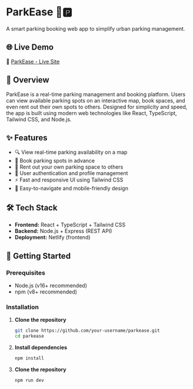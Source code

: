 # ParkEase 🚗🅿️  
A smart parking booking web app to simplify urban parking management.

## 🌐 Live Demo  
🔗 [ParkEase - Live Site](https://parkease-maps.netlify.app)

## 📌 Overview  
ParkEase is a real-time parking management and booking platform. Users can view available parking spots on an interactive map, book spaces, and even rent out their own spots to others. Designed for simplicity and speed, the app is built using modern web technologies like React, TypeScript, Tailwind CSS, and Node.js.

## ✨ Features  
- 🔍 View real-time parking availability on a map  
- 📅 Book parking spots in advance  
- 💼 Rent out your own parking space to others  
- 🔐 User authentication and profile management  
- ⚡ Fast and responsive UI using Tailwind CSS  
- 💬 Easy-to-navigate and mobile-friendly design  

## 🛠️ Tech Stack  
- **Frontend:** React + TypeScript + Tailwind CSS  
- **Backend:** Node.js + Express (REST API)  
- **Deployment:** Netlify (frontend)  

## 🚀 Getting Started  

### Prerequisites  
- Node.js (v16+ recommended)  
- npm (v8+ recommended)

### Installation  

1. **Clone the repository**  
   ```bash
   git clone https://github.com/your-username/parkease.git
   cd parkease
2. **Install dependencies**  
   ```bash
   npm install
3. **Clone the repository**  
   ```bash
   npm run dev
